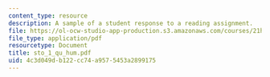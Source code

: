 ```yaml
---
content_type: resource
description: A sample of a student response to a reading assignment.
file: https://ol-ocw-studio-app-production.s3.amazonaws.com/courses/21h-931-seminar-in-historical-methods-spring-2004/4c3d049db122cc74a9575453a2899175_sto_1_qu_hum.pdf
file_type: application/pdf
resourcetype: Document
title: sto_1_qu_hum.pdf
uid: 4c3d049d-b122-cc74-a957-5453a2899175
---
```

